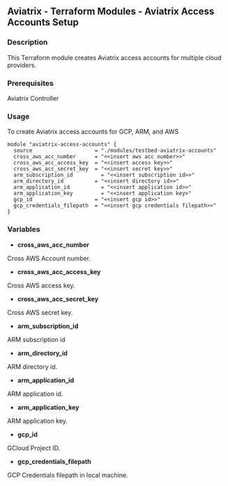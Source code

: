 ## Aviatrix - Terraform Modules - Aviatrix Access Accounts Setup

### Description

This Terraform module creates Aviatrix access accounts for multiple cloud providers.

### Prerequisites

Aviatrix Controller

### Usage
To create Aviatrix access accounts for GCP, ARM, and AWS
```
module "aviatrix-access-accounts" {
  source                    = "./modules/testbed-aviatrix-accounts"
  cross_aws_acc_number	    = "<<insert aws acc number>>"
  cross_aws_acc_access_key	= "<<insert access key>>"
  cross_aws_acc_secret_key	= "<<insert secret key>>"
  arm_subscription_id	      = "<<insert subscription id>>"
  arm_directory_id	        = "<<insert directory id>>"
  arm_application_id	      = "<<insert application id>>"
  arm_application_key	      = "<<insert application key>"
  gcp_id                    = "<<insert gcp id>>"
  gcp_credentials_filepath  = "<<insert gcp credentials filepath>>"
}
```

### Variables

- **cross_aws_acc_number**

Cross AWS Account number.

- **cross_aws_acc_access_key**

Cross AWS access key.

- **cross_aws_acc_secret_key**

Cross AWS secret key.

- **arm_subscription_id**

ARM subscription id

- **arm_directory_id**

ARM directory id.

- **arm_application_id**

ARM application id.

- **arm_application_key**

ARM application key.

- **gcp_id**

GCloud Project ID.

- **gcp_credentials_filepath**

GCP Credentials filepath in local machine.
